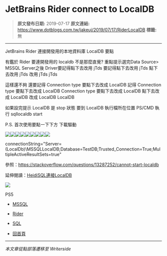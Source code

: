 # JetBrains Rider connect to LocalDB

> **原文發布日期:** 2019-07-17
> **原文連結:** https://www.dotblogs.com.tw/jakeuj/2019/07/17/RiderLocalDB
> **標籤:** 無

---

JetBrains Rider 連接開發用的本地資料庫 LocalDB 要點

有鑑於 Rider 要連開發用的 localdb 不是那麼直覺?
重點提示選完Data Source> MSSQL Server之後
Driver要記得點下去改用 jTds
要記得點下去改用 jTds
點下去改用 jTds
改用 jTds
jTds

這樣還不夠 還要記得 Connection type 要點下去改成 LocalDB
記得 Connection type 要點下去改成 LocalDB
Connection type 要點下去改成 LocalDB
點下去改成 LocalDB
改成 LocalDB
LocalDB

如果設完提示 LocalDB 是 stop 狀態
要到 LocalDB 執行檔所在位置
PS/CMD 執行 sqllocaldb start

P.S. 首次使用要點一下下方 下載驅動

![](https://dotblogsfile.blob.core.windows.net/user/jakeuj/b5e7cb7b-ba3c-468d-a448-7ca945b53f6b/1563353518_32263.png)![](https://dotblogsfile.blob.core.windows.net/user/jakeuj/b5e7cb7b-ba3c-468d-a448-7ca945b53f6b/1563353523_65684.png)![](https://dotblogsfile.blob.core.windows.net/user/jakeuj/b5e7cb7b-ba3c-468d-a448-7ca945b53f6b/1563353528_22475.png)![](https://dotblogsfile.blob.core.windows.net/user/jakeuj/b5e7cb7b-ba3c-468d-a448-7ca945b53f6b/1563353532_16522.png)![](https://dotblogsfile.blob.core.windows.net/user/jakeuj/b5e7cb7b-ba3c-468d-a448-7ca945b53f6b/1563353534_93502.png)![](https://dotblogsfile.blob.core.windows.net/user/jakeuj/b5e7cb7b-ba3c-468d-a448-7ca945b53f6b/1563353538_47191.png)![](https://dotblogsfile.blob.core.windows.net/user/jakeuj/b5e7cb7b-ba3c-468d-a448-7ca945b53f6b/1563353541_03609.png)![](https://dotblogsfile.blob.core.windows.net/user/jakeuj/b5e7cb7b-ba3c-468d-a448-7ca945b53f6b/1563353544_3776.png)![](https://dotblogsfile.blob.core.windows.net/user/jakeuj/b5e7cb7b-ba3c-468d-a448-7ca945b53f6b/1563353547_77041.png)

connectionString="Server=(LocalDb)\\MSSQLLocalDB;Database=TestDB;Trusted\_Connection=True;MultipleActiveResultSets=true"

參照：<https://stackoverflow.com/questions/13287252/cannot-start-localdb>

延伸閱讀：[HeidiSQL連接LocalDB](https://stackoverflow.com/questions/25881084/heidisql-connection-to-ms-sql-server-localdb)

![](https://card.psnprofiles.com/1/jakeuj.png)

PS5

* [MSSQL](/jakeuj/Tags?qq=MSSQL)
* [Rider](/jakeuj/Tags?qq=Rider)
* [SQL](/jakeuj/Tags?qq=SQL)

* [回首頁](/jakeuj)

---

*本文章從點部落遷移至 Writerside*
